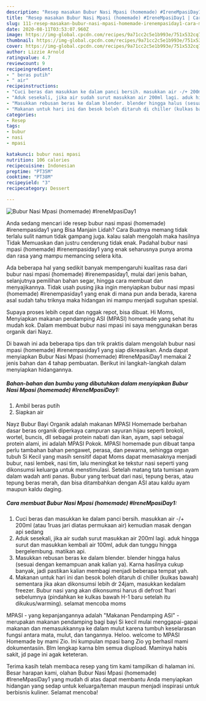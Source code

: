 ```yaml
---
description: "Resep masakan Bubur Nasi Mpasi (homemade) #IreneMpasiDay1 | Cara Membuat Bubur Nasi Mpasi (homemade) #IreneMpasiDay1 Yang Lezat Sekali"
title: "Resep masakan Bubur Nasi Mpasi (homemade) #IreneMpasiDay1 | Cara Membuat Bubur Nasi Mpasi (homemade) #IreneMpasiDay1 Yang Lezat Sekali"
slug: 111-resep-masakan-bubur-nasi-mpasi-homemade-irenempasiday1-cara-membuat-bubur-nasi-mpasi-homemade-irenempasiday1-yang-lezat-sekali
date: 2020-08-11T03:53:07.960Z
image: https://img-global.cpcdn.com/recipes/9a71cc2c5e1b993e/751x532cq70/bubur-nasi-mpasi-homemade-irenempasiday1-foto-resep-utama.jpg
thumbnail: https://img-global.cpcdn.com/recipes/9a71cc2c5e1b993e/751x532cq70/bubur-nasi-mpasi-homemade-irenempasiday1-foto-resep-utama.jpg
cover: https://img-global.cpcdn.com/recipes/9a71cc2c5e1b993e/751x532cq70/bubur-nasi-mpasi-homemade-irenempasiday1-foto-resep-utama.jpg
author: Lizzie Arnold
ratingvalue: 4.7
reviewcount: 9
recipeingredient:
- " beras putih"
- " air"
recipeinstructions:
- "Cuci beras dan masukkan ke dalam panci bersih. masukkan air -/+ 200ml (atau 1ruas jari diatas permukaan air) kemudian masak dengan api sedang"
- "Aduk sesekali, jika air sudah surut masukkan air 200ml lagi. aduk hingga surut dan masukkan kembali air 100ml, aduk dan tunggu hingga bergelembung. matikan api."
- "Masukkan rebusan beras ke dalam blender. blender hingga halus (sesuai dengan kemampuan anak kalian ya). Karna hasilnya cukup banyak, jadi pastikan kalian membagi menjadi beberapa tempat yah."
- "Makanan untuk hari ini dan besok boleh ditaruh di chiller (kulkas bawah) sementara jika akan dikonsumsi lebih dr 24jam, masukkan kedalam freezer. Bubur nasi yang akan dikonsumsi harus di defrost 1hari sebelumnya (pindahkan ke kulkas bawah H-1 baru setelah itu dikukus/warming). selamat mencoba moms"
categories:
- Resep
tags:
- bubur
- nasi
- mpasi

katakunci: bubur nasi mpasi 
nutrition: 106 calories
recipecuisine: Indonesian
preptime: "PT35M"
cooktime: "PT38M"
recipeyield: "3"
recipecategory: Dessert

---
```



![Bubur Nasi Mpasi (homemade) #IreneMpasiDay1](https://img-global.cpcdn.com/recipes/9a71cc2c5e1b993e/751x532cq70/bubur-nasi-mpasi-homemade-irenempasiday1-foto-resep-utama.jpg)

Anda sedang mencari ide resep bubur nasi mpasi (homemade) #irenempasiday1 yang Bisa Manjain Lidah? Cara Buatnya memang tidak terlalu sulit namun tidak gampang juga. kalau salah mengolah maka hasilnya Tidak Memuaskan dan justru cenderung tidak enak. Padahal bubur nasi mpasi (homemade) #irenempasiday1 yang enak seharusnya punya aroma dan rasa yang mampu memancing selera kita.

Ada beberapa hal yang sedikit banyak mempengaruhi kualitas rasa dari bubur nasi mpasi (homemade) #irenempasiday1, mulai dari jenis bahan, selanjutnya pemilihan bahan segar, hingga cara membuat dan menyajikannya. Tidak usah pusing jika ingin menyiapkan bubur nasi mpasi (homemade) #irenempasiday1 yang enak di mana pun anda berada, karena asal sudah tahu triknya maka hidangan ini mampu menjadi suguhan spesial.

Supaya proses lebih cepat dan nggak repot, bisa dibuat. Hi Moms, Menyiapkan makanan pendamping ASI (MPASI) homemade yang sehat itu mudah kok. Dalam membuat bubur nasi mpasi ini saya menggunakan beras organik dari Nayz.


Di bawah ini ada beberapa tips dan trik praktis dalam mengolah bubur nasi mpasi (homemade) #irenempasiday1 yang siap dikreasikan. Anda dapat menyiapkan Bubur Nasi Mpasi (homemade) #IreneMpasiDay1 memakai 2 jenis bahan dan 4 tahap pembuatan. Berikut ini langkah-langkah dalam menyiapkan hidangannya.

<!--inarticleads1-->

##### Bahan-bahan dan bumbu yang dibutuhkan dalam menyiapkan Bubur Nasi Mpasi (homemade) #IreneMpasiDay1:

1. Ambil  beras putih
1. Siapkan  air


Nayz Bubur Bayi Organik adalah makanan MPASI Homemade berbahan dasar beras organik diperkaya campuran sayuran hijau seperti brokoli, wortel, buncis, dll sebagai protein nabati dan ikan, ayam, sapi sebagai protein alami, ini adalah MPASI Pokok. MPASI homemade pun dibuat tanpa perlu tambahan bahan pengawet, perasa, dan pewarna, sehingga organ tubuh Si Kecil yang masih sensitif dapat Moms dapat memasaknya menjadi bubur, nasi lembek, nasi tim, lalu meningkat ke tekstur nasi seperti yang dikonsumsi keluarga untuk menstimulasi. Setelah matang tata tumisan ayam dalam wadah anti panas. Bubur yang terbuat dari nasi, tepung beras, atau tepung beras merah, dan bisa ditambahkan dengan ASI atau kaldu ayam maupun kaldu daging. 

<!--inarticleads2-->

##### Cara membuat Bubur Nasi Mpasi (homemade) #IreneMpasiDay1:

1. Cuci beras dan masukkan ke dalam panci bersih. masukkan air -/+ 200ml (atau 1ruas jari diatas permukaan air) kemudian masak dengan api sedang
1. Aduk sesekali, jika air sudah surut masukkan air 200ml lagi. aduk hingga surut dan masukkan kembali air 100ml, aduk dan tunggu hingga bergelembung. matikan api.
1. Masukkan rebusan beras ke dalam blender. blender hingga halus (sesuai dengan kemampuan anak kalian ya). Karna hasilnya cukup banyak, jadi pastikan kalian membagi menjadi beberapa tempat yah.
1. Makanan untuk hari ini dan besok boleh ditaruh di chiller (kulkas bawah) sementara jika akan dikonsumsi lebih dr 24jam, masukkan kedalam freezer. Bubur nasi yang akan dikonsumsi harus di defrost 1hari sebelumnya (pindahkan ke kulkas bawah H-1 baru setelah itu dikukus/warming). selamat mencoba moms


MPASI - yang kepanjangannya adalah &#34;Makanan Pendamping ASI&#34; - merupakan makanan pendamping bagi bayi Si kecil mulai menggapai-gapai makanan dan memasukkannya ke dalam mulut karena tumbuh keselarasan fungsi antara mata, mulut, dan tangannya. Heloo. welcome to MPASI Homemade by mami Zio. Ini kumpulan mpasi bang Zio yg berhasil mami dokumentasiin. Blm lengkap karna blm semua diupload. Maminya habis sakit, jd page ini agak keteteran. 

Terima kasih telah membaca resep yang tim kami tampilkan di halaman ini. Besar harapan kami, olahan Bubur Nasi Mpasi (homemade) #IreneMpasiDay1 yang mudah di atas dapat membantu Anda menyiapkan hidangan yang sedap untuk keluarga/teman maupun menjadi inspirasi untuk berbisnis kuliner. Selamat mencoba!
